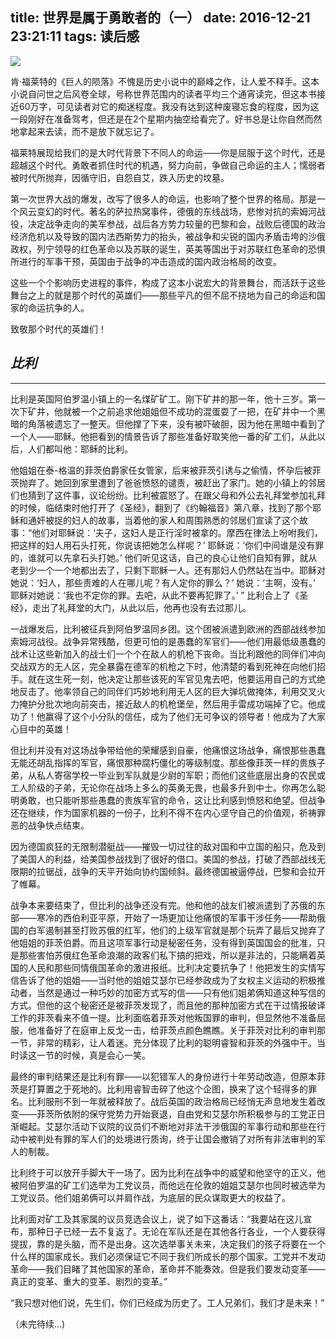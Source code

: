 title: 世界是属于勇敢者的（一）
date: 2016-12-21 23:21:11
tags: 读后感
---

![](http://upload-images.jianshu.io/upload_images/57855-d4f92243fa688f8a.jpg?imageMogr2/auto-orient/strip%7CimageView2/2/w/1240)


肯·福莱特的《巨人的陨落》不愧是历史小说中的巅峰之作，让人爱不释手。这本小说自问世之后风卷全球，号称世界范围内的读者平均三个通宵读完，但这本书接近60万字，可见读者对它的痴迷程度。我没有达到这种废寝忘食的程度，因为这一段刚好在准备驾考，但还是在2个星期内抽空给看完了。好书总是让你自然而然地拿起来去读，而不是放下就忘记了。

福莱特展现给我们的是大时代背景下不同人的命运——你是屈服于这个时代，还是超越这个时代。勇敢者抓住时代的机遇，努力向前，争做自己命运的主人；懦弱者被时代所抛弃，因循守旧，自怨自艾，跌入历史的坟墓。

第一次世界大战的爆发，改写了很多人的命运，也影响了整个世界的格局。那是一个风云变幻的时代。著名的萨拉热窝事件，德俄的东线战场，悲惨对抗的索姆河战役，决定战争走向的美军参战，战后各方势力较量的巴黎和会，战败后德国的政治经济危机以及导致的国内法西斯势力的抬头，被战争和尖锐的国内矛盾击垮的沙俄政权，列宁领导的红色革命以及苏联的诞生，英美等国出于对苏联红色革命的恐惧所进行的军事干预，英国由于战争的冲击造成的国内政治格局的改变。

这些一个个影响历史进程的事件，构成了这本小说宏大的背景舞台，而活跃于这些舞台之上的就是那个时代的英雄们——那些平凡的但不屈不挠地为自己的命运和国家的命运抗争的人。

致敬那个时代的英雄们！

## *比利*
---
比利是英国阿伯罗温小镇上的一名煤矿矿工。刚下矿井的那一年，他十三岁。第一次下矿井，他就被一个之前追求他姐姐但不成功的混蛋耍了一把，在矿井中一个黑暗的角落被遗忘了一整天。但他撑了下来，没有被吓破胆，因为他在黑暗中看到了一个人——耶稣。他把看到的情景告诉了那些准备好取笑他一番的矿工们，从此以后，人们都叫他：耶稣的比利。

他姐姐在泰-格温的菲茨伯爵家任女管家，后来被菲茨引诱与之偷情，怀孕后被菲茨抛弃了。她回到家里遭到了爸爸愤怒的谴责，被赶出了家门。她的小镇上的邻居们也猜到了这件事，议论纷纷。比利被震怒了。在跟父母和外公去礼拜堂参加礼拜的时候，临结束时他打开了《圣经》，翻到了《约翰福音》第八章，找到了那个耶稣和通奸被捉的妇人的故事，当着他的家人和周围熟悉的邻居们宣读了这个故事：“他们对耶稣说：‘夫子，这妇人是正行淫时被拿的。摩西在律法上吩咐我们，把这样的妇人用石头打死，你说该把她怎么样呢？’ 耶稣说：‘你们中间谁是没有罪的，谁就可以先拿石头打她。’ 他们听见这话，自己的良心让他们自知有罪，就从老到少一个一个地都出去了，只剩下耶稣一人。还有那妇人仍然站在当中。耶稣对她说：‘妇人，那些责难的人在哪儿呢？有人定你的罪么？’ 她说：‘主啊，没有。’ 耶稣对她说：‘我也不定你的罪。去吧，从此不要再犯罪了。’ ” 比利合上了《圣经》，走出了礼拜堂的大门，从此以后，他再也没有去过那儿。

一战爆发后，比利被征兵到阿伯罗温同乡团。这个团被派遣到欧洲的西部战线参加索姆河战役。战争异常残酷，但更可怕的是愚蠢的军官们——他们用最低级愚蠢的战术让这些新加入的战士们一个个在敌人的机枪下丧命。当比利跟他的同伴们冲向交战双方的无人区，完全暴露在德军的机枪之下时，他清楚的看到死神在向他们招手。就在这生死一刻，他决定让那些该死的军官见鬼去吧，他要运用自己的方式绝地反击了。他率领自己的同伴们巧妙地利用无人区的巨大弹坑做掩体，利用交叉火力掩护分批次地向前突击，接近敌人的机枪堡垒，然后用手雷成功端掉了它。他成功了！他赢得了这个小分队的信任，成为了他们无可争议的领导者！他成为了大家心目中的英雄！

但比利并没有对这场战争带给他的荣耀感到自豪，他痛恨这场战争，痛恨那些愚蠢无能还胡乱指挥的军官，痛恨那种腐朽僵化的等级制度。那些像菲茨一样的贵族子弟，从私人寄宿学校一毕业到军队就是少尉的军职；而他们这些底层出身的农民或工人阶级的子弟，无论你在战场上多么的英勇无畏，也最多升到中士。你再怎么聪明勇敢，也只能听那些愚蠢的贵族军官的命令，这让比利感到愤怒和绝望。但战争还在继续，作为国家机器的一份子，比利不得不在内心坚守自己的价值观，祈祷罪恶的战争快点结束。

因为德国疯狂的无限制潜艇战——摧毁一切过往的敌对国和中立国的船只，危及到了美国人的利益，给美国参战找到了很好的借口。美国的参战，打破了西部战线无限期的拉锯战，战争的天平开始向协约国倾斜。最终德国被逼停战，巴黎和会拉开了帷幕。

战争本来要结束了，但比利的战争还没有完。他和他的战友们被派遣到了苏俄的东部——寒冷的西伯利亚平原，开始了一场更加让他痛恨的军事干涉任务——帮助俄国的白军遏制甚至打败苏俄的红军，他们的上级军官就是那个玩弄了最后又抛弃了他姐姐的菲茨伯爵。而且这项军事行动是秘密任务，没有得到英国国会的批准，只是那些害怕苏俄红色革命浪潮的政客们私下搞的把戏，所以是非法的，只能瞒着英国的人民和那些同情俄国革命的激进报纸。比利决定要抗争了！他把发生的实情写信告诉了他的姐姐——当时他的姐姐艾瑟尔已经参政成为了女权主义运动的积极推动者，当然是通过一种巧妙的加密方式写的信——只有他们姐弟俩知道这种写信的方式。但他的这个秘密还是被菲茨发现了，而且他的那种加密方式在干过情报破译工作的菲茨看来不值一提。比利面临着菲茨对他叛国罪的审判，但显然他不准备屈服，他准备好了在庭审上反戈一击，给菲茨点颜色瞧瞧。关于菲茨对比利的审判那一节，非常的精彩，让人着迷。充分体现了比利的聪明睿智和菲茨的外强中干。当时读这一节的时候，真是会心一笑。

最终的审判结果还是比利有罪——以犯错军人的身份进行十年劳动改造，但原本菲茨是打算置之于死地的。比利用睿智击碎了他这个企图，换来了这个轻得多的罪名。比利服刑不到一年就被释放了。战后英国的政治格局已经悄无声息地发生着改变——菲茨所依附的保守党势力开始衰退，自由党和艾瑟尔所积极参与的工党正日渐崛起。艾瑟尔活动下议院的议员们不断地对非法干涉俄国的军事行动和那些在行动中被判处有罪的军人们的处境进行质询，终于让国会撤销了对所有非法审判的军人的制裁。

比利终于可以放开手脚大干一场了。因为比利在战争中的威望和他坚守的正义，他被阿伯罗温的矿工们选举为工党议员，而他远在伦敦的姐姐艾瑟尔也同时被选举为工党议员。他们姐弟俩可以并肩作战，为底层的民众谋取更大的权益了。

比利面对矿工及其家属的议员竞选会议上，说了如下这番话：“我要站在这儿宣布，那种日子已经一去不复返了。无论在军队还是在其他各行各业，一个人要获得提拔，靠的是头脑，而不是出身。这次选举事关未来，决定我们的孩子将要在一个什么样的国家成长。我们必须保证它不同于我们所成长的那个国家。工党并不发动革命——我们目睹了其他国家的革命，革命并不能奏效。但是我们要发动变革——真正的变革、重大的变革、剧烈的变革。”

“我只想对他们说，先生们，你们已经成为历史了。工人兄弟们，我们才是未来！”

（未完待续...)